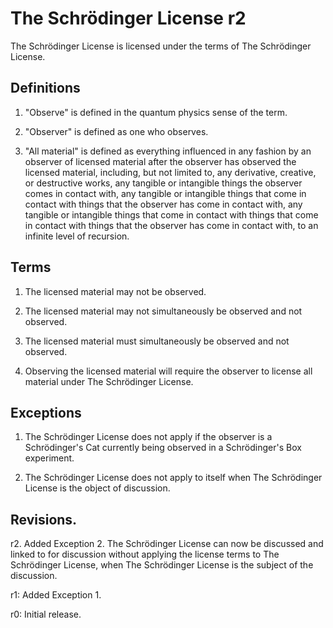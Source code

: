 # The Schrödinger License r2

The Schrödinger License is licensed under the terms of The Schrödinger License. 

## Definitions

1. "Observe" is defined in the quantum physics sense of the term.

2. "Observer" is defined as one who observes.

3. "All material" is defined as everything influenced in any fashion by an observer of licensed material after the observer has observed the licensed material, including, but not limited to, any derivative, creative, or destructive works, any tangible or intangible things the observer comes in contact with, any tangible or intangible things that come in contact with things that the observer has come in contact with, any tangible or intangible things that come in contact with things that come in contact with things that the observer has come in contact with, to an infinite level of recursion. 

## Terms

1. The licensed material may not be observed. 

2. The licensed material may not simultaneously be observed and not observed.

3. The licensed material must simultaneously be observed and not observed. 

4. Observing the licensed material will require the observer to license all material under The Schrödinger License.

## Exceptions

1. The Schrödinger License does not apply if the observer is a Schrödinger's Cat currently being observed in a Schrödinger's Box experiment.

2. The Schrödinger License does not apply to itself when The Schrödinger License is the object of discussion. 

## Revisions.

r2. Added Exception 2. The Schrödinger License can now be discussed and linked to for discussion without applying the license terms to The Schrödinger License, when The Schrödinger License is the subject of the discussion.

r1: Added Exception 1.

r0: Initial release.
